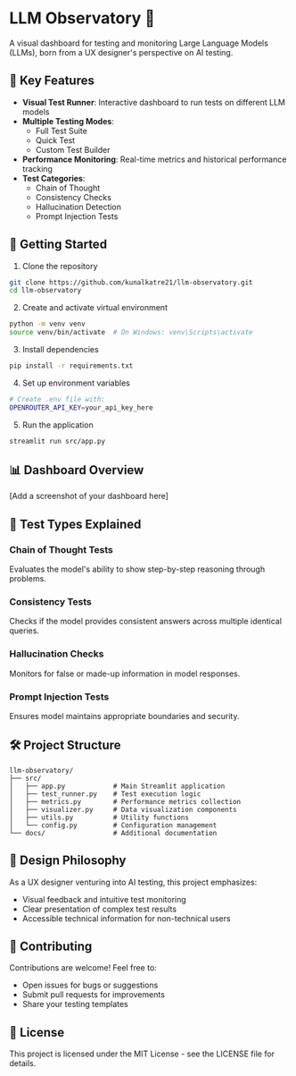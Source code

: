 # LLM Observatory 🔭

A visual dashboard for testing and monitoring Large Language Models (LLMs), born from a UX designer's perspective on AI testing.

## 🌟 Key Features

- **Visual Test Runner**: Interactive dashboard to run tests on different LLM models
- **Multiple Testing Modes**: 
  - Full Test Suite
  - Quick Test
  - Custom Test Builder
- **Performance Monitoring**: Real-time metrics and historical performance tracking
- **Test Categories**:
  - Chain of Thought
  - Consistency Checks
  - Hallucination Detection
  - Prompt Injection Tests

## 🚀 Getting Started

1. Clone the repository
```bash
git clone https://github.com/kunalkatre21/llm-observatory.git
cd llm-observatory
```

2. Create and activate virtual environment
```bash
python -m venv venv
source venv/bin/activate  # On Windows: venv\Scripts\activate
```

3. Install dependencies
```bash
pip install -r requirements.txt
```

4. Set up environment variables
```bash
# Create .env file with:
OPENROUTER_API_KEY=your_api_key_here
```

5. Run the application
```bash
streamlit run src/app.py
```

## 📊 Dashboard Overview

[Add a screenshot of your dashboard here]

## 🎯 Test Types Explained

### Chain of Thought Tests
Evaluates the model's ability to show step-by-step reasoning through problems.

### Consistency Tests
Checks if the model provides consistent answers across multiple identical queries.

### Hallucination Checks
Monitors for false or made-up information in model responses.

### Prompt Injection Tests
Ensures model maintains appropriate boundaries and security.

## 🛠 Project Structure
```
llm-observatory/
├── src/
│   ├── app.py            # Main Streamlit application
│   ├── test_runner.py    # Test execution logic
│   ├── metrics.py        # Performance metrics collection
│   ├── visualizer.py     # Data visualization components
│   ├── utils.py          # Utility functions
│   └── config.py         # Configuration management
└── docs/                 # Additional documentation
```

## 🎨 Design Philosophy

As a UX designer venturing into AI testing, this project emphasizes:
- Visual feedback and intuitive test monitoring
- Clear presentation of complex test results
- Accessible technical information for non-technical users

## 🤝 Contributing

Contributions are welcome! Feel free to:
- Open issues for bugs or suggestions
- Submit pull requests for improvements
- Share your testing templates

## 📝 License

This project is licensed under the MIT License - see the LICENSE file for details.